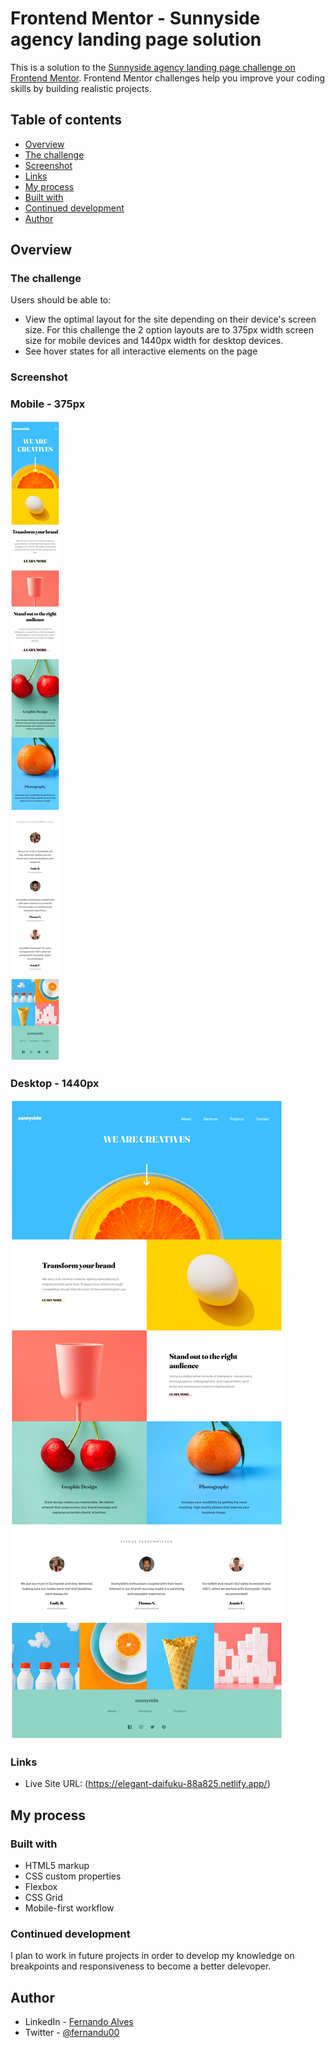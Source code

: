 # Frontend Mentor - Sunnyside agency landing page solution

This is a solution to the [Sunnyside agency landing page challenge on Frontend Mentor](https://www.frontendmentor.io/challenges/sunnyside-agency-landing-page-7yVs3B6ef). Frontend Mentor challenges help you improve your coding skills by building realistic projects.

## Table of contents

  - [Overview](#overview)
  - [The challenge](#the-challenge)
  - [Screenshot](#screenshot)
  - [Links](#links)
  - [My process](#my-process)
  - [Built with](#built-with)
  - [Continued development](#continued-development)
  - [Author](#author)



## Overview

### The challenge

Users should be able to:

- View the optimal layout for the site depending on their device's screen size. For this challenge the 2 option layouts are to 375px width screen size for mobile devices and 1440px width for desktop devices.
- See hover states for all interactive elements on the page

### Screenshot
### Mobile - 375px
![](./screenshot.png)

### Desktop - 1440px

![](./screenshot_desktop_1440.png)




### Links

- Live Site URL: (https://elegant-daifuku-88a825.netlify.app/)

## My process

### Built with

- HTML5 markup
- CSS custom properties
- Flexbox
- CSS Grid
- Mobile-first workflow



### Continued development

I plan to work in future projects in order to develop my knowledge on breakpoints and responsiveness to become a better delevoper.




## Author

- LinkedIn - [Fernando Alves](https://www.linkedin.com/in/fernando-de-paula-alves-889110a5/)
- Twitter - [@fernandu00](https://www.twitter.com/fernandu00)

